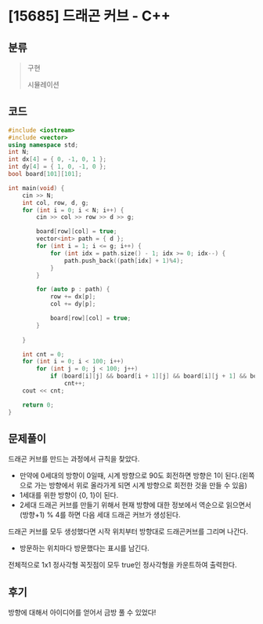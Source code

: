 # [15685] 드래곤 커브 - C++

## 분류
> 구현
> 
> 시뮬레이션

## 코드
```c++
#include <iostream>
#include <vector>
using namespace std;
int N;
int dx[4] = { 0, -1, 0, 1 };
int dy[4] = { 1, 0, -1, 0 };
bool board[101][101];

int main(void) {
	cin >> N;
	int col, row, d, g;
	for (int i = 0; i < N; i++) {
		cin >> col >> row >> d >> g;

		board[row][col] = true;
		vector<int> path = { d };
		for (int i = 1; i <= g; i++) {
			for (int idx = path.size() - 1; idx >= 0; idx--) {
				path.push_back((path[idx] + 1)%4);
			}
		}

		for (auto p : path) {
			row += dx[p];
			col += dy[p];

			board[row][col] = true;
		}
		
	}

	int cnt = 0;
	for (int i = 0; i < 100; i++)
		for (int j = 0; j < 100; j++)
			if (board[i][j] && board[i + 1][j] && board[i][j + 1] && board[i + 1][j + 1])
				cnt++;
	cout << cnt;

	return 0;
}
```

## 문제풀이
드래곤 커브를 만드는 과정에서 규칙을 찾았다.
- 만약에 0세대의 방향이 0일때, 시계 방향으로 90도 회전하면 방향은 1이 된다.(왼쪽으로 가는 방향에서 위로 올라가게 되면 시계 방향으로 회전한 것을 만들 수 있음)
- 1세대를 위한 방향이 {0, 1}이 된다. 
- 2세대 드래곤 커브를 만들기 위해서 현재 방향에 대한 정보에서 역순으로 읽으면서 (방향+1) % 4를 하면 다음 세대 드래곤 커브가 생성된다.

드래곤 커브를 모두 생성했다면 시작 위치부터 방향대로 드래곤커브를 그리며 나간다.
- 방문하는 위치마다 방문했다는 표시를 남긴다.

전체적으로 1x1 정사각형 꼭짓점이 모두 true인 정사각형을 카운트하여 출력한다.

## 후기
방향에 대해서 아이디어를 얻어서 금방 풀 수 있었다!